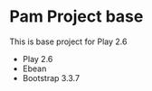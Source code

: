
# Pam Project base
 This is base project for Play 2.6
 - Play 2.6
 - Ebean
 - Bootstrap 3.3.7
 
 


